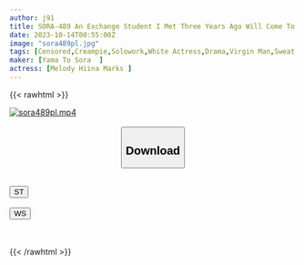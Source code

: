 ```yaml
---
author: j91
title: SORA-489 An Exchange Student I Met Three Years Ago Will Come To My House For A Homestay. Summer Vacation Melody Hina Marks Was Seduced By A Scandinavian Angel Who Became An Erotic Beauty And Spent All Her Time In Sweaty Sex With Her Virginity
date: 2023-10-14T00:55:00Z
image: "sora489pl.jpg"
tags: [Censored,Creampie,Solowork,White Actress,Drama,Virgin Man,Sweat	]
maker: [Yama To Sora  ]
actress: [Melody Hiina Marks ]
---
```



{{< rawhtml >}}

<div class="video" data-videoid="O2ygajw41yCZlMe">
    <a href="javascript:;">
        <img src="https://my.j91.asia/posts/sora489pl/sora489pl.jpg" width="WIDTH" height="HEIGHT" alt="sora489pl.mp4" loading="lazy">
    </a>
</div>

<script type="text/javascript" src="https://j91.asia/asset/on-demand-st.js"></script>

<br>
  <link rel="stylesheet" href="https://j91.asia/asset/bs5.css">
  
  <center>
  <button class="btn btn-primary" type="button" data-bs-toggle="collapse" data-bs-target=".multi-collapse" aria-expanded="false" aria-controls="multiCollapseExample1 multiCollapseExample2"><h2>Download</h2></button></center>
</p>
<div class="row">
  <div class="col">
    <div class="collapse multi-collapse" id="multiCollapseExample1">
      <div class="card card-body">
	      	      <br>
<div class="buttons">  
<a href="https://streamtape.to/v/O2ygajw41yCZlMe"><button class="btn-hover color-3"><i class="fa fa-download"></i> ST</button></a></div>
    </div>
  </div>
</div>
  <div class="col">
    <div class="collapse multi-collapse" id="multiCollapseExample2">
      <div class="card card-body">
	      <br>
<div class="buttons">
    <a href="https://wolfstream.tv/k7dkumhrx785"><button class="btn-hover color-9"><i class="fa fa-download"></i> WS</button></a></div>
<br><br>
      </div>
    </div>
  </div>
</div>

{{< /rawhtml >}}